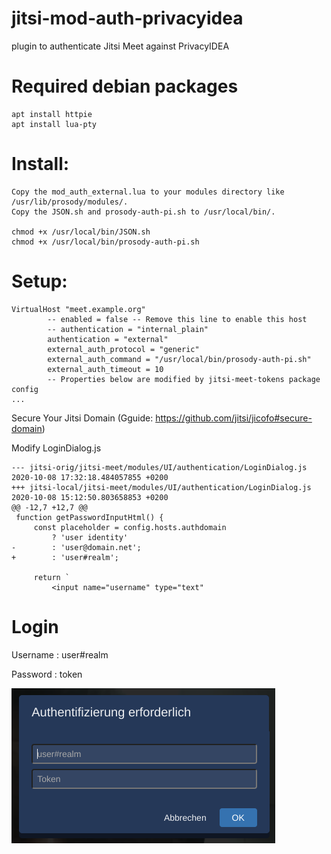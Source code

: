 # jitsi-mod-auth-privacyidea
plugin to authenticate Jitsi Meet against PrivacyIDEA 

# Required debian packages

~~~~shell
apt install httpie
apt install lua-pty
~~~~

# Install:
~~~~shell
Copy the mod_auth_external.lua to your modules directory like /usr/lib/prosody/modules/.
Copy the JSON.sh and prosody-auth-pi.sh to /usr/local/bin/.

chmod +x /usr/local/bin/JSON.sh
chmod +x /usr/local/bin/prosody-auth-pi.sh
~~~~

# Setup:

~~~~shell
VirtualHost "meet.example.org"
        -- enabled = false -- Remove this line to enable this host
        -- authentication = "internal_plain"
        authentication = "external"
        external_auth_protocol = "generic"
        external_auth_command = "/usr/local/bin/prosody-auth-pi.sh"
        external_auth_timeout = 10
        -- Properties below are modified by jitsi-meet-tokens package config
...

~~~~
Secure Your Jitsi Domain
(Gguide: https://github.com/jitsi/jicofo#secure-domain)

Modify LoginDialog.js
~~~~shell
--- jitsi-orig/jitsi-meet/modules/UI/authentication/LoginDialog.js	2020-10-08 17:32:18.484057855 +0200
+++ jitsi-local/jitsi-meet/modules/UI/authentication/LoginDialog.js	2020-10-08 15:12:50.803658853 +0200
@@ -12,7 +12,7 @@
 function getPasswordInputHtml() {
     const placeholder = config.hosts.authdomain
         ? 'user identity'
-        : 'user@domain.net';
+        : 'user#realm';
 
     return `
         <input name="username" type="text"

~~~~

# Login
Username  : user#realm

Password  : token


![Alt text](login-prompt.png?raw=true "Login prompt")

